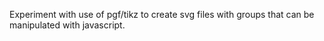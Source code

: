 Experiment with use of pgf/tikz to create svg files with groups that can be
manipulated with javascript.
